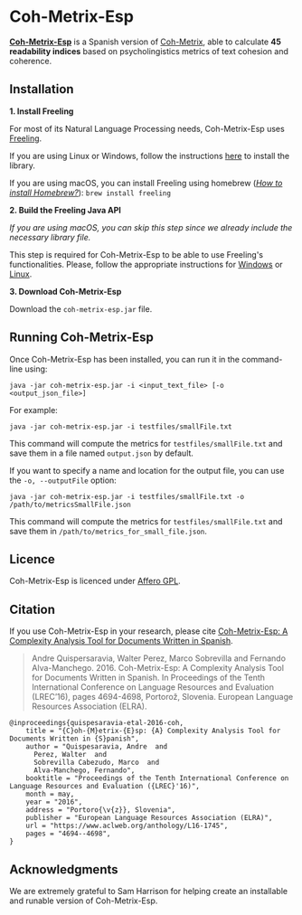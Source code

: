 # Coh-Metrix-Esp
[**Coh-Metrix-Esp**](https://www.aclweb.org/anthology/L16-1745/) is a Spanish version of [Coh-Metrix](http://cohmetrix.com/), able to calculate **45 readability indices** based on psycholingistics metrics of text cohesion and coherence. 

## Installation

**1. Install Freeling**

For most of its Natural Language Processing needs, Coh-Metrix-Esp uses [Freeling](http://nlp.lsi.upc.edu/freeling/index.php). 

If you are using Linux or Windows, follow the instructions [here](https://freeling-user-manual.readthedocs.io/en/latest/installation/installation-packages/) to install the library. 

If you are using macOS, you can install Freeling using homebrew ([*How to install Homebrew?*](https://brew.sh/)): `brew install freeling`

**2. Build the Freeling Java API**

*If you are using macOS, you can skip this step since we already include the necessary library file.*

This step is required for Coh-Metrix-Esp to be able to use Freeling's functionalities. Please, follow the appropriate instructions for [Windows](https://github.com/TALP-UPC/FreeLing/blob/master/APIs/java/README.Win.md) or [Linux](https://github.com/TALP-UPC/FreeLing/blob/master/APIs/java/README.Unix.md).

**3. Download Coh-Metrix-Esp**

Download the `coh-metrix-esp.jar` file.

## Running Coh-Metrix-Esp

Once Coh-Metrix-Esp has been installed, you can run it in the command-line using:

```
java -jar coh-metrix-esp.jar -i <input_text_file> [-o <output_json_file>]
```

For example:

```
java -jar coh-metrix-esp.jar -i testfiles/smallFile.txt
```

This command will compute the metrics for `testfiles/smallFile.txt` and save them in a file named `output.json` by default.


If you want to specify a name and location for the output file, you can use the `-o, --outputFile` option:

```
java -jar coh-metrix-esp.jar -i testfiles/smallFile.txt -o /path/to/metricsSmallFile.json
```

This command will compute the metrics for `testfiles/smallFile.txt` and save them in `/path/to/metrics_for_small_file.json`.


## Licence

Coh-Metrix-Esp is licenced under [Affero GPL](https://www.gnu.org/licenses/agpl-3.0.html).

## Citation

If you use Coh-Metrix-Esp in your research, please cite [Coh-Metrix-Esp: A Complexity Analysis Tool for Documents Written in Spanish](https://www.aclweb.org/anthology/L16-1745/).


> Andre Quispersaravia, Walter Perez, Marco Sobrevilla and Fernando Alva-Manchego. 2016. 
> Coh-Metrix-Esp: A Complexity Analysis Tool for Documents Written in Spanish. 
> In Proceedings of the Tenth International Conference on Language Resources and Evaluation (LREC’16), pages 4694-4698, Portorož, Slovenia. 
> European Language Resources Association (ELRA).

```
@inproceedings{quispesaravia-etal-2016-coh,
    title = "{C}oh-{M}etrix-{E}sp: {A} Complexity Analysis Tool for Documents Written in {S}panish",
    author = "Quispesaravia, Andre  and
      Perez, Walter  and
      Sobrevilla Cabezudo, Marco  and
      Alva-Manchego, Fernando",
    booktitle = "Proceedings of the Tenth International Conference on Language Resources and Evaluation ({LREC}'16)",
    month = may,
    year = "2016",
    address = "Portoro{\v{z}}, Slovenia",
    publisher = "European Language Resources Association (ELRA)",
    url = "https://www.aclweb.org/anthology/L16-1745",
    pages = "4694--4698",
}
```

## Acknowledgments
We are extremely grateful to Sam Harrison for helping create an installable and runable version of Coh-Metrix-Esp.

